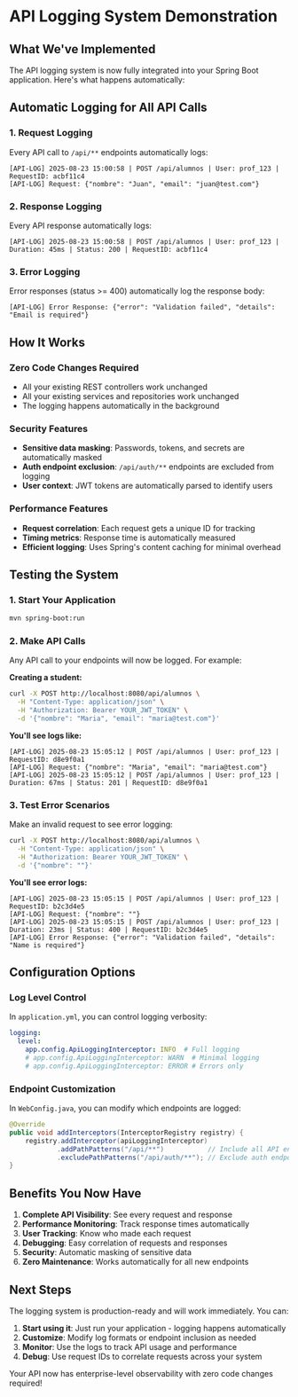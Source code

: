 # API Logging System Demonstration

## What We've Implemented

The API logging system is now fully integrated into your Spring Boot application. Here's what happens automatically:

## Automatic Logging for All API Calls

### 1. **Request Logging**
Every API call to `/api/**` endpoints automatically logs:
```
[API-LOG] 2025-08-23 15:00:58 | POST /api/alumnos | User: prof_123 | RequestID: acbf11c4
[API-LOG] Request: {"nombre": "Juan", "email": "juan@test.com"}
```

### 2. **Response Logging**
Every API response automatically logs:
```
[API-LOG] 2025-08-23 15:00:58 | POST /api/alumnos | User: prof_123 | Duration: 45ms | Status: 200 | RequestID: acbf11c4
```

### 3. **Error Logging**
Error responses (status >= 400) automatically log the response body:
```
[API-LOG] Error Response: {"error": "Validation failed", "details": "Email is required"}
```

## How It Works

### **Zero Code Changes Required**
- All your existing REST controllers work unchanged
- All your existing services and repositories work unchanged
- The logging happens automatically in the background

### **Security Features**
- **Sensitive data masking**: Passwords, tokens, and secrets are automatically masked
- **Auth endpoint exclusion**: `/api/auth/**` endpoints are excluded from logging
- **User context**: JWT tokens are automatically parsed to identify users

### **Performance Features**
- **Request correlation**: Each request gets a unique ID for tracking
- **Timing metrics**: Response time is automatically measured
- **Efficient logging**: Uses Spring's content caching for minimal overhead

## Testing the System

### **1. Start Your Application**
```bash
mvn spring-boot:run
```

### **2. Make API Calls**
Any API call to your endpoints will now be logged. For example:

**Creating a student:**
```bash
curl -X POST http://localhost:8080/api/alumnos \
  -H "Content-Type: application/json" \
  -H "Authorization: Bearer YOUR_JWT_TOKEN" \
  -d '{"nombre": "Maria", "email": "maria@test.com"}'
```

**You'll see logs like:**
```
[API-LOG] 2025-08-23 15:05:12 | POST /api/alumnos | User: prof_123 | RequestID: d8e9f0a1
[API-LOG] Request: {"nombre": "Maria", "email": "maria@test.com"}
[API-LOG] 2025-08-23 15:05:12 | POST /api/alumnos | User: prof_123 | Duration: 67ms | Status: 201 | RequestID: d8e9f0a1
```

### **3. Test Error Scenarios**
Make an invalid request to see error logging:
```bash
curl -X POST http://localhost:8080/api/alumnos \
  -H "Content-Type: application/json" \
  -H "Authorization: Bearer YOUR_JWT_TOKEN" \
  -d '{"nombre": ""}'
```

**You'll see error logs:**
```
[API-LOG] 2025-08-23 15:05:15 | POST /api/alumnos | User: prof_123 | RequestID: b2c3d4e5
[API-LOG] Request: {"nombre": ""}
[API-LOG] 2025-08-23 15:05:15 | POST /api/alumnos | User: prof_123 | Duration: 23ms | Status: 400 | RequestID: b2c3d4e5
[API-LOG] Error Response: {"error": "Validation failed", "details": "Name is required"}
```

## Configuration Options

### **Log Level Control**
In `application.yml`, you can control logging verbosity:
```yaml
logging:
  level:
    app.config.ApiLoggingInterceptor: INFO  # Full logging
    # app.config.ApiLoggingInterceptor: WARN  # Minimal logging
    # app.config.ApiLoggingInterceptor: ERROR # Errors only
```

### **Endpoint Customization**
In `WebConfig.java`, you can modify which endpoints are logged:
```java
@Override
public void addInterceptors(InterceptorRegistry registry) {
    registry.addInterceptor(apiLoggingInterceptor)
            .addPathPatterns("/api/**")           // Include all API endpoints
            .excludePathPatterns("/api/auth/**"); // Exclude auth endpoints
}
```

## Benefits You Now Have

1. **Complete API Visibility**: See every request and response
2. **Performance Monitoring**: Track response times automatically
3. **User Tracking**: Know who made each request
4. **Debugging**: Easy correlation of requests and responses
5. **Security**: Automatic masking of sensitive data
6. **Zero Maintenance**: Works automatically for all new endpoints

## Next Steps

The logging system is production-ready and will work immediately. You can:

1. **Start using it**: Just run your application - logging happens automatically
2. **Customize**: Modify log formats or endpoint inclusion as needed
3. **Monitor**: Use the logs to track API usage and performance
4. **Debug**: Use request IDs to correlate requests across your system

Your API now has enterprise-level observability with zero code changes required! 